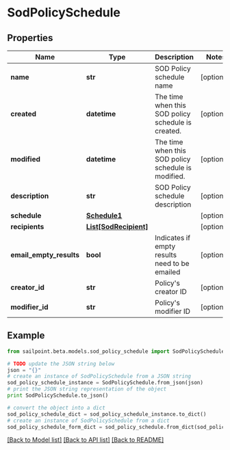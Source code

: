 # SodPolicySchedule


## Properties

Name | Type | Description | Notes
------------ | ------------- | ------------- | -------------
**name** | **str** | SOD Policy schedule name | [optional] 
**created** | **datetime** | The time when this SOD policy schedule is created. | [optional] 
**modified** | **datetime** | The time when this SOD policy schedule is modified. | [optional] 
**description** | **str** | SOD Policy schedule description | [optional] 
**schedule** | [**Schedule1**](Schedule1.md) |  | [optional] 
**recipients** | [**List[SodRecipient]**](SodRecipient.md) |  | [optional] 
**email_empty_results** | **bool** | Indicates if empty results need to be emailed | [optional] 
**creator_id** | **str** | Policy&#39;s creator ID | [optional] 
**modifier_id** | **str** | Policy&#39;s modifier ID | [optional] 

## Example

```python
from sailpoint.beta.models.sod_policy_schedule import SodPolicySchedule

# TODO update the JSON string below
json = "{}"
# create an instance of SodPolicySchedule from a JSON string
sod_policy_schedule_instance = SodPolicySchedule.from_json(json)
# print the JSON string representation of the object
print SodPolicySchedule.to_json()

# convert the object into a dict
sod_policy_schedule_dict = sod_policy_schedule_instance.to_dict()
# create an instance of SodPolicySchedule from a dict
sod_policy_schedule_form_dict = sod_policy_schedule.from_dict(sod_policy_schedule_dict)
```
[[Back to Model list]](../README.md#documentation-for-models) [[Back to API list]](../README.md#documentation-for-api-endpoints) [[Back to README]](../README.md)


